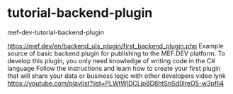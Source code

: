# tutorial-backend-plugin
mef-dev-tutorial-backend-plugin

https://mef.dev/en/backend_uIs_plugin/first_backend_plugin.php
Example source of basic backend plugin for publishing to the MEF.DEV platform. To develop this plugin, you only need knowledge of writing code in the C# language
Follow the instructions and learn how to create your first plugin that will share your data or business logic with other developers
video lynk https://youtube.com/playlist?list=PLWtWlDCLjp8D8htSnSd0lreO5-w3pfli4
